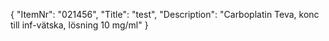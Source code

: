 {
  "ItemNr": "021456",
  "Title": "test",
  "Description": "Carboplatin Teva, konc till inf-vätska, lösning 10 mg/ml"
}
